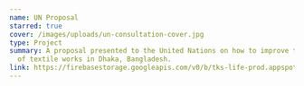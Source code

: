 ```yaml
---
name: UN Proposal
starred: true
cover: /images/uploads/un-consultation-cover.jpg
type: Project
summary: A proposal presented to the United Nations on how to improve the lives
  of textile works in Dhaka, Bangladesh.
link: https://firebasestorage.googleapis.com/v0/b/tks-life-prod.appspot.com/o/items%2FZgZ0ApAbZ9hjpzEwK5ERnmAj99m2%2FUN%20Challenge%20Deck.pptx.pdf?alt=media&token=de4ea392-4b1f-4051-8ee3-15a42c7db4fc
---
```

